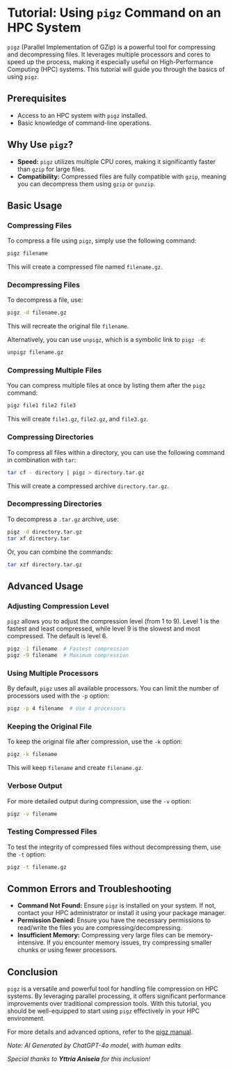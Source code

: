 # Tutorial: Using `pigz` Command on an HPC System

`pigz` (Parallel Implementation of GZip) is a powerful tool for compressing and decompressing files. It leverages multiple processors and cores to speed up the process, making it especially useful on High-Performance Computing (HPC) systems. This tutorial will guide you through the basics of using `pigz`.

## Prerequisites
- Access to an HPC system with `pigz` installed.
- Basic knowledge of command-line operations.

## Why Use `pigz`?

- **Speed:** `pigz` utilizes multiple CPU cores, making it significantly faster than `gzip` for large files.
- **Compatibility:** Compressed files are fully compatible with `gzip`, meaning you can decompress them using `gzip` or `gunzip`.

## Basic Usage

### Compressing Files

To compress a file using `pigz`, simply use the following command:

```sh
pigz filename
```

This will create a compressed file named `filename.gz`.

### Decompressing Files

To decompress a file, use:

```sh
pigz -d filename.gz
```

This will recreate the original file `filename`.

Alternatively, you can use `unpigz`, which is a symbolic link to `pigz -d`:

```sh
unpigz filename.gz
```

### Compressing Multiple Files

You can compress multiple files at once by listing them after the `pigz` command:

```sh
pigz file1 file2 file3
```

This will create `file1.gz`, `file2.gz`, and `file3.gz`.

### Compressing Directories

To compress all files within a directory, you can use the following command in combination with `tar`:

```sh
tar cf - directory | pigz > directory.tar.gz
```

This will create a compressed archive `directory.tar.gz`.

### Decompressing Directories

To decompress a `.tar.gz` archive, use:

```sh
pigz -d directory.tar.gz
tar xf directory.tar
```

Or, you can combine the commands:

```sh
tar xzf directory.tar.gz
```

## Advanced Usage

### Adjusting Compression Level

`pigz` allows you to adjust the compression level (from 1 to 9). Level 1 is the fastest and least compressed, while level 9 is the slowest and most compressed. The default is level 6.

```sh
pigz -1 filename  # Fastest compression
pigz -9 filename  # Maximum compression
```

### Using Multiple Processors

By default, `pigz` uses all available processors. You can limit the number of processors used with the `-p` option:

```sh
pigz -p 4 filename  # Use 4 processors
```

### Keeping the Original File

To keep the original file after compression, use the `-k` option:

```sh
pigz -k filename
```

This will keep `filename` and create `filename.gz`.

### Verbose Output

For more detailed output during compression, use the `-v` option:

```sh
pigz -v filename
```

### Testing Compressed Files

To test the integrity of compressed files without decompressing them, use the `-t` option:

```sh
pigz -t filename.gz
```

## Common Errors and Troubleshooting

- **Command Not Found:** Ensure `pigz` is installed on your system. If not, contact your HPC administrator or install it using your package manager.
- **Permission Denied:** Ensure you have the necessary permissions to read/write the files you are compressing/decompressing.
- **Insufficient Memory:** Compressing very large files can be memory-intensive. If you encounter memory issues, try compressing smaller chunks or using fewer processors.

## Conclusion

`pigz` is a versatile and powerful tool for handling file compression on HPC systems. By leveraging parallel processing, it offers significant performance improvements over traditional compression tools. With this tutorial, you should be well-equipped to start using `pigz` effectively in your HPC environment.

For more details and advanced options, refer to the [pigz manual](https://zlib.net/pigz/).

*Note: AI Generated by ChatGPT-4o model, with human edits*

*Special thanks to **Yttria Aniseia** for this inclusion!*